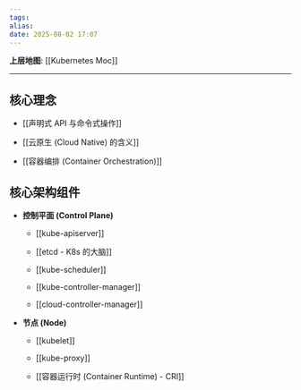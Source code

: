```yaml
---
tags: 
alias: 
date: 2025-08-02 17:07
---
```


**上层地图**: [[Kubernetes Moc]]

---
## 核心理念

- [[声明式 API 与命令式操作]]

- [[云原生 (Cloud Native) 的含义]]

- [[容器编排 (Container Orchestration)]]

## 核心架构组件

- **控制平面 (Control Plane)**

    - [[kube-apiserver]]

    - [[etcd - K8s 的大脑]]

    - [[kube-scheduler]]

    - [[kube-controller-manager]]

    - [[cloud-controller-manager]]

- **节点 (Node)**

    - [[kubelet]]

    - [[kube-proxy]]

    - [[容器运行时 (Container Runtime) - CRI]]